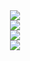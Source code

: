 <div align="center">
  <img src="https://capsule-render.vercel.app/api?type=waving&width=500&height=100&color=990500&section=footer&textBg=false&fontColor=FFFFFF&desc=Welcome%20to%20my%20Github.&descSize=32">
</div>

<div align="center">
  <img src="https://github-readme-stats.vercel.app/api?username=Yermalouski&theme=dark&hide_border=true&include_all_commits=true&card_width=855&count_private=true">
<div>

<div align="center">
  <img src="https://github-readme-streak-stats.herokuapp.com/?user=Yermalouski&theme=dark&hide_border=true&card_width=855">
<div>

<div align="center"width="500px"color="#808080">
  <img src="https://github-readme-stats.vercel.app/api/top-langs/?username=Yermalouski&theme=dark&hide_border=true&include_all_commits=true&card_width=855&count_private=true&layout=compact">
<div>
